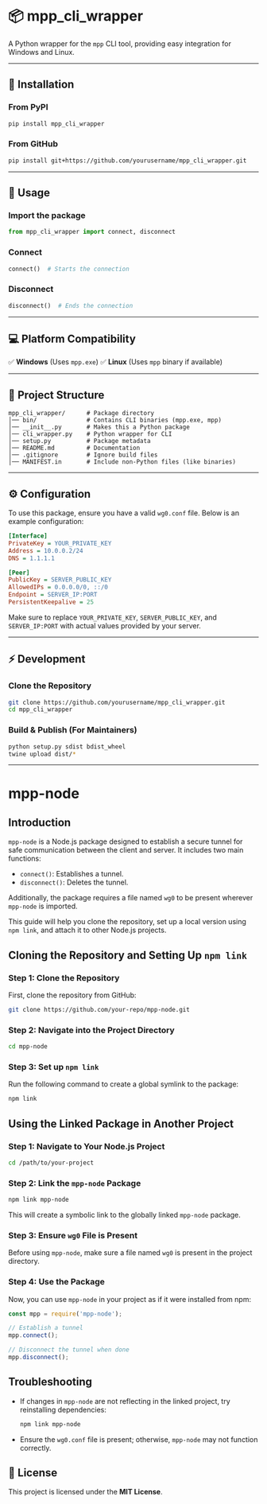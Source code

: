 # **📦 mpp_cli_wrapper**
A Python wrapper for the `mpp` CLI tool, providing easy integration for Windows and Linux.

---

## **🚀 Installation**
### **From PyPI**
```sh
pip install mpp_cli_wrapper
```

### **From GitHub**
```sh
pip install git+https://github.com/yourusername/mpp_cli_wrapper.git
```

---

## **🔧 Usage**
### **Import the package**
```python
from mpp_cli_wrapper import connect, disconnect
```

### **Connect**
```python
connect()  # Starts the connection
```

### **Disconnect**
```python
disconnect()  # Ends the connection
```

---

## **💻 Platform Compatibility**
✅ **Windows** (Uses `mpp.exe`)
✅ **Linux** (Uses `mpp` binary if available)

---

## **📁 Project Structure**
```
mpp_cli_wrapper/      # Package directory
│── bin/              # Contains CLI binaries (mpp.exe, mpp)
│── __init__.py       # Makes this a Python package
│── cli_wrapper.py    # Python wrapper for CLI
│── setup.py          # Package metadata
│── README.md         # Documentation
│── .gitignore        # Ignore build files
│── MANIFEST.in       # Include non-Python files (like binaries)
```

---

## **⚙️ Configuration**
To use this package, ensure you have a valid `wg0.conf` file. Below is an example configuration:

```ini
[Interface]
PrivateKey = YOUR_PRIVATE_KEY
Address = 10.0.0.2/24
DNS = 1.1.1.1

[Peer]
PublicKey = SERVER_PUBLIC_KEY
AllowedIPs = 0.0.0.0/0, ::/0
Endpoint = SERVER_IP:PORT
PersistentKeepalive = 25
```

Make sure to replace `YOUR_PRIVATE_KEY`, `SERVER_PUBLIC_KEY`, and `SERVER_IP:PORT` with actual values provided by your server.


---

## **⚡ Development**
### **Clone the Repository**
```sh
git clone https://github.com/yourusername/mpp_cli_wrapper.git
cd mpp_cli_wrapper
```

### **Build & Publish (For Maintainers)**
```sh
python setup.py sdist bdist_wheel
twine upload dist/*
```

---

# mpp-node

## Introduction
`mpp-node` is a Node.js package designed to establish a secure tunnel for safe communication between the client and server. It includes two main functions:

- `connect()`: Establishes a tunnel.
- `disconnect()`: Deletes the tunnel.

Additionally, the package requires a file named `wg0` to be present wherever `mpp-node` is imported.

This guide will help you clone the repository, set up a local version using `npm link`, and attach it to other Node.js projects.

## Cloning the Repository and Setting Up `npm link`

### Step 1: Clone the Repository
First, clone the repository from GitHub:
```sh
git clone https://github.com/your-repo/mpp-node.git
```

### Step 2: Navigate into the Project Directory
```sh
cd mpp-node
```

### Step 3: Set up `npm link`
Run the following command to create a global symlink to the package:
```sh
npm link
```

## Using the Linked Package in Another Project

### Step 1: Navigate to Your Node.js Project
```sh
cd /path/to/your-project
```

### Step 2: Link the `mpp-node` Package
```sh
npm link mpp-node
```
This will create a symbolic link to the globally linked `mpp-node` package.

### Step 3: Ensure `wg0` File is Present
Before using `mpp-node`, make sure a file named `wg0` is present in the project directory.

### Step 4: Use the Package
Now, you can use `mpp-node` in your project as if it were installed from npm:
```javascript
const mpp = require('mpp-node');

// Establish a tunnel
mpp.connect();

// Disconnect the tunnel when done
mpp.disconnect();
```

## Troubleshooting
- If changes in `mpp-node` are not reflecting in the linked project, try reinstalling dependencies:
  ```sh
  npm link mpp-node
  ```
- Ensure the `wg0.conf` file is present; otherwise, `mpp-node` may not function correctly.

## **📜 License**
This project is licensed under the **MIT License**.

